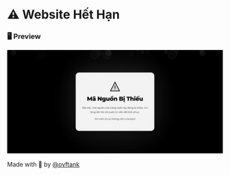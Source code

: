 # ⚠️ Website Hết Hạn

### 🖥️ Preview

[![Preview](https://github.com/ovftank/expired-website/blob/main/.github/preview.png)](https://github.com/ovftank/expired-website)

Made with 💖 by [@ovftank](https://github.com/ovftank)